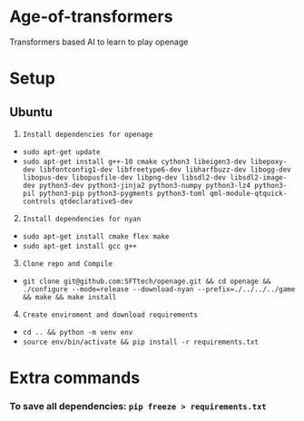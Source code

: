 # Age-of-transformers
Transformers based AI to learn to play openage




# Setup

## Ubuntu

1.     Install dependencies for openage
 - `sudo apt-get update`
 - `sudo apt-get install g++-10 cmake cython3 libeigen3-dev libepoxy-dev libfontconfig1-dev libfreetype6-dev libharfbuzz-dev libogg-dev libopus-dev libopusfile-dev libpng-dev libsdl2-dev libsdl2-image-dev python3-dev python3-jinja2 python3-numpy python3-lz4 python3-pil python3-pip python3-pygments python3-toml qml-module-qtquick-controls qtdeclarative5-dev`

2.     Install dependencies for nyan
 - `sudo apt-get install cmake flex make`
 - `sudo apt-get install gcc g++`

3.     Clone repo and Compile
 - `git clone git@github.com:SFTtech/openage.git && cd openage && ./configure --mode=release --download-nyan --prefix=./../../../game && make && make install`

4.     Create enviroment and download requirements
 - `cd .. && python -m venv env`
 - `source env/bin/activate && pip install -r requirements.txt` 


# Extra commands

### To save all dependencies: `pip freeze > requirements.txt`